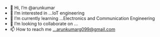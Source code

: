 - 👋 Hi, I’m @arunkumar
- 👀 I’m interested in ...IoT engineering 
- 🌱 I’m currently learning ...Electronics and Communication Engineering
- 💞️ I’m looking to collaborate on ...
- 📫 How to reach me ...arunkumarg099@gmail.com

<!---
aruniot099/aruniot099 is a ✨ special ✨ repository because its `README.md` (this file) appears on your GitHub profile.
You can click the Preview link to take a look at your changes.
--->
